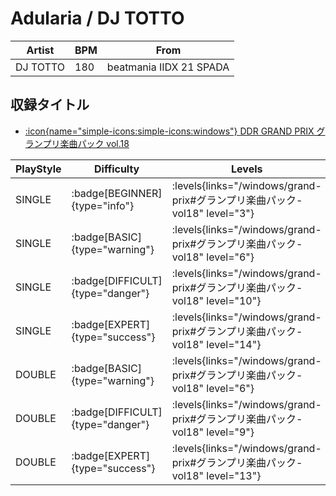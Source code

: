 # Adularia / DJ TOTTO

|Artist|BPM|From|
|------|---|----|
|DJ TOTTO|180|beatmania IIDX 21 SPADA|

## 収録タイトル

- [:icon{name="simple-icons:simple-icons:windows"} DDR GRAND PRIX グランプリ楽曲パック vol.18](/windows/grand-prix#グランプリ楽曲パック-vol18)

|PlayStyle|Difficulty|Levels|Notes|Movie|
|---------|----------|------|-----|-----|
|SINGLE| :badge[BEGINNER]{type="info"}| :levels{links="/windows/grand-prix#グランプリ楽曲パック-vol18" level="3"}|135/4||
|SINGLE| :badge[BASIC]{type="warning"}| :levels{links="/windows/grand-prix#グランプリ楽曲パック-vol18" level="6"}|186/18||
|SINGLE| :badge[DIFFICULT]{type="danger"}| :levels{links="/windows/grand-prix#グランプリ楽曲パック-vol18" level="10"}|290/14||
|SINGLE| :badge[EXPERT]{type="success"}| :levels{links="/windows/grand-prix#グランプリ楽曲パック-vol18" level="14"}|427/20||
|DOUBLE| :badge[BASIC]{type="warning"}| :levels{links="/windows/grand-prix#グランプリ楽曲パック-vol18" level="6"}|186/18||
|DOUBLE| :badge[DIFFICULT]{type="danger"}| :levels{links="/windows/grand-prix#グランプリ楽曲パック-vol18" level="9"}|279/13||
|DOUBLE| :badge[EXPERT]{type="success"}| :levels{links="/windows/grand-prix#グランプリ楽曲パック-vol18" level="13"}|390/11||
